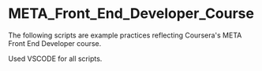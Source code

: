 # META_Front_End_Developer_Course
The following scripts are example practices reflecting Coursera's META Front End Developer course.

Used VSCODE for all scripts.
